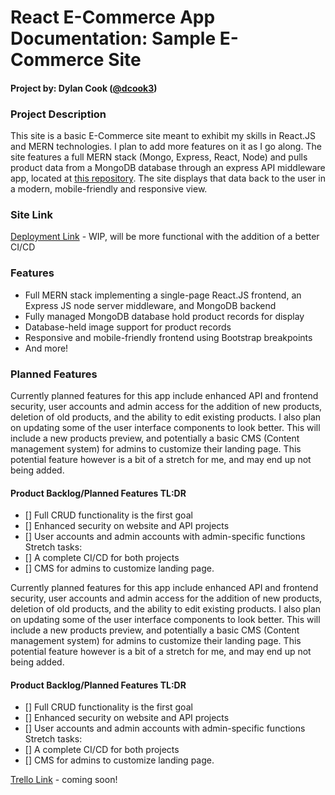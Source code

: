 React E-Commerce App Documentation: Sample E-Commerce Site
===================================================

#### Project by: Dylan Cook ([@dcook3](https://github.com/dcook3))

### Project Description
This site is a basic E-Commerce site meant to exhibit my skills in React.JS and MERN technologies. I plan to add more features on it as I go along. The site features a full MERN stack (Mongo, Express, React, Node) and pulls product data from a MongoDB database through an express API middleware app, located at [this repository](https://github.com/dcook3/rProj-api). The site displays that data back to the user in a modern, mobile-friendly and responsive view.

### Site Link
[Deployment Link](https://earnest-trifle-07d235.netlify.app) - WIP, will be more functional with the addition of a better CI/CD

### Features
- Full MERN stack implementing a single-page React.JS frontend, an Express JS node server middleware, and MongoDB backend
- Fully managed MongoDB database hold product records for display
- Database-held image support for product records
- Responsive and mobile-friendly frontend using Bootstrap breakpoints
- And more!


### Planned Features
Currently planned features for this app include enhanced API and frontend security, user accounts and admin access for the addition of new products, deletion of old products, and the ability to edit existing products. I also plan on updating some of the user interface components to look better. This will include a new products preview, and potentially a basic CMS (Content management system) for admins to customize their landing page. This potential feature however is a bit of a stretch for me, and may end up not being added.

#### Product Backlog/Planned Features TL:DR
- [] Full CRUD functionality is the first goal 
- [] Enhanced security on website and API projects
- [] User accounts and admin accounts with admin-specific functions 
Stretch tasks:
- [] A complete CI/CD for both projects
- [] CMS for admins to customize landing page.

Currently planned features for this app include enhanced API and frontend security, user accounts and admin access for the addition of new products, deletion of old products, and the ability to edit existing products. I also plan on updating some of the user interface components to look better. This will include a new products preview, and potentially a basic CMS (Content management system) for admins to customize their landing page. This potential feature however is a bit of a stretch for me, and may end up not being added.

#### Product Backlog/Planned Features TL:DR
- [] Full CRUD functionality is the first goal 
- [] Enhanced security on website and API projects
- [] User accounts and admin accounts with admin-specific functions 
Stretch tasks:
- [] A complete CI/CD for both projects
- [] CMS for admins to customize landing page.

[Trello Link]() - coming soon!